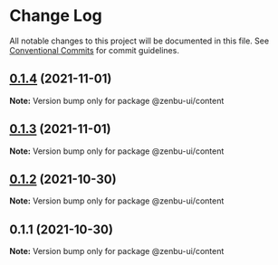 # Change Log

All notable changes to this project will be documented in this file.
See [Conventional Commits](https://conventionalcommits.org) for commit guidelines.

## [0.1.4](https://github.com/KodepandaID/kodepanda-ui/compare/@zenbu-ui/content@0.1.3...@zenbu-ui/content@0.1.4) (2021-11-01)

**Note:** Version bump only for package @zenbu-ui/content





## [0.1.3](https://github.com/KodepandaID/kodepanda-ui/compare/@zenbu-ui/content@0.1.2...@zenbu-ui/content@0.1.3) (2021-11-01)

**Note:** Version bump only for package @zenbu-ui/content





## [0.1.2](https://github.com/KodepandaID/kodepanda-ui/compare/@zenbu-ui/content@0.1.1...@zenbu-ui/content@0.1.2) (2021-10-30)

**Note:** Version bump only for package @zenbu-ui/content





## 0.1.1 (2021-10-30)

**Note:** Version bump only for package @zenbu-ui/content
